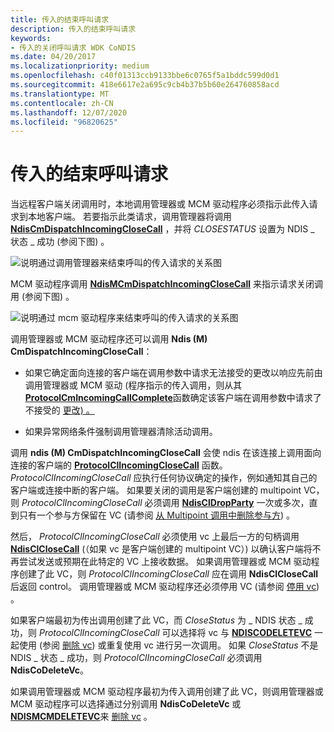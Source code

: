 ```yaml
---
title: 传入的结束呼叫请求
description: 传入的结束呼叫请求
keywords:
- 传入的关闭呼叫请求 WDK CoNDIS
ms.date: 04/20/2017
ms.localizationpriority: medium
ms.openlocfilehash: c40f01313ccb9133bbe6c0765f5a1bddc599d0d1
ms.sourcegitcommit: 418e6617e2a695c9cb4b37b5b60e264760858acd
ms.translationtype: MT
ms.contentlocale: zh-CN
ms.lasthandoff: 12/07/2020
ms.locfileid: "96820625"
---
```

# <a name="incoming-request-to-close-a-call"></a>传入的结束呼叫请求





当远程客户端关闭调用时，本地调用管理器或 MCM 驱动程序必须指示此传入请求到本地客户端。 若要指示此类请求，调用管理器将调用 [**NdisCmDispatchIncomingCloseCall**](/windows-hardware/drivers/ddi/ndis/nf-ndis-ndiscmdispatchincomingclosecall) ，并将 *CLOSESTATUS* 设置为 NDIS \_ 状态 \_ 成功 (参阅下图) 。

![说明通过调用管理器来结束呼叫的传入请求的关系图 ](images/cm-22.png)

MCM 驱动程序调用 [**NdisMCmDispatchIncomingCloseCall**](/windows-hardware/drivers/ddi/ndis/nf-ndis-ndismcmdispatchincomingclosecall) 来指示请求关闭调用 (参阅下图) 。

![说明通过 mcm 驱动程序来结束呼叫的传入请求的关系图 ](images/fig1-22.png)

调用管理器或 MCM 驱动程序还可以调用 **Ndis (M) CmDispatchIncomingCloseCall**：

-   如果它确定面向连接的客户端在调用参数中请求无法接受的更改以响应先前由调用管理器或 MCM 驱动 (程序指示的传入调用，则从其 [**ProtocolCmIncomingCallComplete**](/windows-hardware/drivers/ddi/ndis/nc-ndis-protocol_cm_incoming_call_complete)函数确定该客户端在调用参数中请求了不接受的 [更改) 。](incoming-request-to-change-call-parameters.md)

-   如果异常网络条件强制调用管理器清除活动调用。

调用 **ndis (M) CmDispatchIncomingCloseCall** 会使 ndis 在该连接上调用面向连接的客户端的 [**ProtocolClIncomingCloseCall**](/windows-hardware/drivers/ddi/ndis/nc-ndis-protocol_cl_incoming_close_call) 函数。 *ProtocolClIncomingCloseCall* 应执行任何协议确定的操作，例如通知其自己的客户端或连接中断的客户端。 如果要关闭的调用是客户端创建的 multipoint VC，则 *ProtocolClIncomingCloseCall* 必须调用 [**NdisClDropParty**](/windows-hardware/drivers/ddi/ndis/nf-ndis-ndiscldropparty) 一次或多次，直到只有一个参与方保留在 VC (请参阅 [从 Multipoint 调用中删除参与方](dropping-a-party-from-a-multipoint-call.md)) 。

然后， *ProtocolClIncomingCloseCall* 必须使用 vc 上最后一方的句柄调用 [**NdisClCloseCall**](/windows-hardware/drivers/ddi/ndis/nf-ndis-ndisclclosecall) (（如果 vc 是客户端创建的 multipoint VC）) 以确认客户端将不再尝试发送或预期在此特定的 VC 上接收数据。 如果调用管理器或 MCM 驱动程序创建了此 VC，则 *ProtocolClIncomingCloseCall* 应在调用 **NdisClCloseCall** 后返回 control。 调用管理器或 MCM 驱动程序还必须停用 VC (请参阅 [停用 vc](deactivating-a-vc.md)) 。

如果客户端最初为传出调用创建了此 VC，而 *CloseStatus* 为 \_ NDIS 状态 \_ 成功，则 *ProtocolClIncomingCloseCall* 可以选择将 vc 与 [**NDISCODELETEVC**](/windows-hardware/drivers/ddi/ndis/nf-ndis-ndiscodeletevc) 一起使用 (参阅 [删除 vc](deleting-a-vc.md)) 或重复使用 vc 进行另一次调用。 如果 *CloseStatus* 不是 NDIS \_ 状态 \_ 成功，则 *ProtocolClIncomingCloseCall* 必须调用 **NdisCoDeleteVc**。

如果调用管理器或 MCM 驱动程序最初为传入调用创建了此 VC，则调用管理器或 MCM 驱动程序可以选择通过分别调用 **NdisCoDeleteVc** 或 [**NDISMCMDELETEVC**](/windows-hardware/drivers/ddi/ndis/nf-ndis-ndismcmdeletevc)来 [删除 vc](deleting-a-vc.md) 。

 

